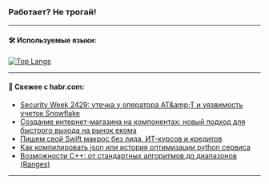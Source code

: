 ### Работает? Не трогай!

---
<!--
#### 🛠️ Technical stack:

![Java](https://img.shields.io/badge/Java-informational?logo=Oracle&style=flat&logoColor=white&color=FF4500)
![Kotlin](https://img.shields.io/badge/Kotlin-informational?logo=Kotlin&style=flat&logoColor=white&color=774D97)
![TS](https://img.shields.io/badge/TypeScript-informational?logo=typeScript&style=flat&logoColor=black&color=017acc)
![Python](https://img.shields.io/badge/Python-informational?logo=Python&style=flat&logoColor=black&color=ffdd54) <br>
![Spring](https://img.shields.io/badge/Spring-informational?logo=Spring&style=flat&logoColor=white&color=6DB33F) 
![SpringBoot](https://img.shields.io/badge/SpringBoot-informational?logo=SpringBoot&style=flat&logoColor=white&color=6DB33F)
![Nest](https://img.shields.io/badge/NestJS-informational?logo=NestJS&style=flat&logoColor=white&color=E0234E) 
![NodeJS](https://img.shields.io/badge/NodeJS-informational?logo=node.js&style=flat&logoColor=white&color=70A760)<br>
![PostgreSQL](https://img.shields.io/badge/PostgreSQL-informational?logo=PostgreSQL&style=flat&logoColor=white&color=DAA520)
![MongoDB](https://img.shields.io/badge/MongoDB-informational?logo=MongoDB&style=flat&logoColor=white&color=870000)
![Apache](https://img.shields.io/badge/Apache-informational?logo=apache&style=flat&logoColor=white&color=f74e28)

___ 
-->

#### 🛠️ Используемые языки:

[![Top Langs](https://github-readme-stats-u2qms2cxw-advtsettinggmailcoms-projects.vercel.app/api/top-langs/?username=zloylis&langs_count=10&hide_title=true&title_color=e6edf3&size_weight=0.5&count_weight=0.5&layout=compact&hide_progress=true&hide_border=true&theme=dracula)](https://github.com/zloylis)

<!---


####  :octocat:&nbsp;&nbsp; Статистика:

![GitHub stats](https://github-readme-stats-u2qms2cxw-advtsettinggmailcoms-projects.vercel.app/api?username=zloylis&show_icons=true&hide_border=true&theme=dracula&title_color=e6edf3&include_all_commits=true&count_private=true&hide_rank=false&hide_title=true&rank_icon=github)
-->
---

#### 💬 Свежее с habr.com:

<!-- BLOG-POST-LIST:START -->
- [Security Week 2429: утечка у оператора AT&amp;amp;T и уязвимость учеток Snowflake](https://habr.com/ru/companies/kaspersky/articles/828962/?utm_source=habrahabr&utm_medium=rss&utm_campaign=828962)
- [Создание интернет-магазина на компонентах: новый подход для быстрого выхода на рынок екома](https://habr.com/ru/articles/828434/?utm_source=habrahabr&utm_medium=rss&utm_campaign=828434)
- [Пишем свой Swift макрос без лида, ИТ-курсов и кредитов](https://habr.com/ru/companies/alfa/articles/828888/?utm_source=habrahabr&utm_medium=rss&utm_campaign=828888)
- [Как компилировать json или история оптимизации python сервиса](https://habr.com/ru/companies/oleg-bunin/articles/828986/?utm_source=habrahabr&utm_medium=rss&utm_campaign=828986)
- [Возможности С++: от стандартных алгоритмов до диапазонов &lpar;Ranges&rpar;](https://habr.com/ru/companies/simbirsoft/articles/828878/?utm_source=habrahabr&utm_medium=rss&utm_campaign=828878)
<!-- BLOG-POST-LIST:END -->

---
